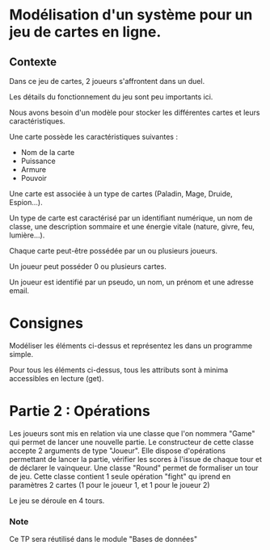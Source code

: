 # Modélisation d'un système pour un jeu de cartes en ligne.

## Contexte

Dans ce jeu de cartes, 2 joueurs s'affrontent dans un duel. 

Les détails du fonctionnement du jeu sont peu importants ici.

Nous avons besoin d'un modèle pour stocker les différentes cartes et leurs caractéristiques.

Une carte possède les caractéristiques suivantes :

- Nom de la carte
- Puissance
- Armure
- Pouvoir

Une carte est associée à un type de cartes (Paladin, Mage, Druide, Espion...).

Un type de carte est caractérisé par un identifiant numérique, un nom de classe, une description sommaire et une énergie vitale (nature, givre, feu, lumière...). 

Chaque carte peut-être possédée par un ou plusieurs joueurs.

Un joueur peut posséder 0 ou plusieurs cartes.

Un joueur est identifié par un pseudo, un nom, un prénom et une adresse email.


# Consignes

Modéliser les éléments ci-dessus et représentez les dans un programme simple.

Pour tous les éléments ci-dessus, tous les attributs sont à minima accessibles en lecture (get).


# Partie 2 : Opérations

Les joueurs sont mis en relation via une classe que l'on nommera "Game" qui permet de lancer une nouvelle partie. Le constructeur de cette classe accepte 2 arguments de type "Joueur".
Elle dispose d'opérations permettant de lancer la partie, vérifier les scores à l'issue de chaque tour et de déclarer le vainqueur. Une classe "Round" permet de formaliser un tour de jeu. Cette classe contient 1 seule opération "fight" qu iprend en paramètres 2 cartes (1 pour le joueur 1, et 1 pour le joueur 2)

Le jeu se déroule en 4 tours.




### Note
Ce TP sera réutilisé dans le module "Bases de données"